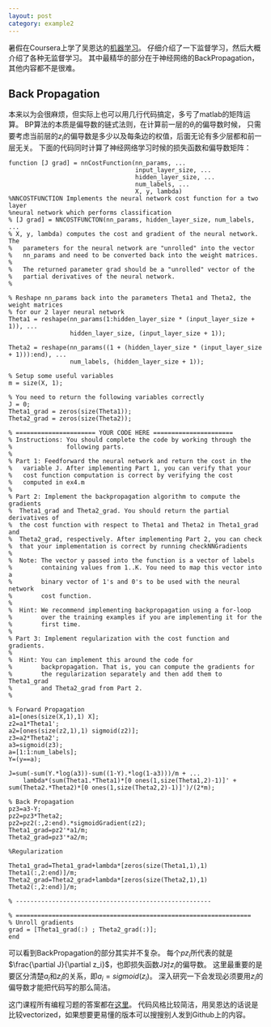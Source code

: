 ```yaml
---
layout: post
category: example2
---
```

<head>
    <script src="https://cdn.mathjax.org/mathjax/latest/MathJax.js?config=TeX-AMS-MML_HTMLorMML" type="text/javascript"></script>
    <script type="text/x-mathjax-config">
        MathJax.Hub.Config({
            tex2jax: {
            skipTags: ['script', 'noscript', 'style', 'textarea', 'pre'],
            inlineMath: [['$','$']]
            }
        });
    </script>
</head>

暑假在Coursera上学了吴恩达的[机器学习](https://www.coursera.org/learn/machine-learning/)。
仔细介绍了一下监督学习，然后大概介绍了各种无监督学习。
其中最精华的部分在于神经网络的BackPropagation，其他内容都不是很难。

## Back Propagation

本来以为会很麻烦，但实际上也可以用几行代码搞定，多亏了matlab的矩阵运算。
BP算法的本质是偏导数的链式法则，在计算前一层的$\theta_i$的偏导数时候，
只需要考虑当前层的$z_i$的偏导数是多少以及每条边的权值，后面无论有多少层都和前一层无关。
下面的代码同时计算了神经网络学习时候的损失函数和偏导数矩阵：

    function [J grad] = nnCostFunction(nn_params, ...
                                       input_layer_size, ...
                                       hidden_layer_size, ...
                                       num_labels, ...
                                       X, y, lambda)
    %NNCOSTFUNCTION Implements the neural network cost function for a two layer
    %neural network which performs classification
    % [J grad] = NNCOSTFUNCTON(nn_params, hidden_layer_size, num_labels, ...
    % X, y, lambda) computes the cost and gradient of the neural network. The
    %   parameters for the neural network are "unrolled" into the vector
    %   nn_params and need to be converted back into the weight matrices. 
    % 
    %   The returned parameter grad should be a "unrolled" vector of the
    %   partial derivatives of the neural network.
    %

    % Reshape nn_params back into the parameters Theta1 and Theta2, the weight matrices
    % for our 2 layer neural network
    Theta1 = reshape(nn_params(1:hidden_layer_size * (input_layer_size + 1)), ...
                     hidden_layer_size, (input_layer_size + 1));

    Theta2 = reshape(nn_params((1 + (hidden_layer_size * (input_layer_size + 1))):end), ...
                     num_labels, (hidden_layer_size + 1));

    % Setup some useful variables
    m = size(X, 1);
         
    % You need to return the following variables correctly 
    J = 0;
    Theta1_grad = zeros(size(Theta1));
    Theta2_grad = zeros(size(Theta2));

    % ====================== YOUR CODE HERE ======================
    % Instructions: You should complete the code by working through the
    %               following parts.
    %
    % Part 1: Feedforward the neural network and return the cost in the
    %   variable J. After implementing Part 1, you can verify that your
    %   cost function computation is correct by verifying the cost
    %   computed in ex4.m
    %
    % Part 2: Implement the backpropagation algorithm to compute the gradients
    %  Theta1_grad and Theta2_grad. You should return the partial derivatives of
    %  the cost function with respect to Theta1 and Theta2 in Theta1_grad and
    %  Theta2_grad, respectively. After implementing Part 2, you can check
    %  that your implementation is correct by running checkNNGradients
    %
    %  Note: The vector y passed into the function is a vector of labels
    %        containing values from 1..K. You need to map this vector into a 
    %        binary vector of 1's and 0's to be used with the neural network
    %        cost function.
    %
    %  Hint: We recommend implementing backpropagation using a for-loop
    %        over the training examples if you are implementing it for the 
    %        first time.
    %
    % Part 3: Implement regularization with the cost function and gradients.
    %
    %  Hint: You can implement this around the code for
    %        backpropagation. That is, you can compute the gradients for
    %        the regularization separately and then add them to Theta1_grad
    %        and Theta2_grad from Part 2.
    %

    % Forward Propagation
    a1=[ones(size(X,1),1) X];
    z2=a1*Theta1';
    a2=[ones(size(z2,1),1) sigmoid(z2)];
    z3=a2*Theta2';
    a3=sigmoid(z3);
    a=[1:1:num_labels];
    Y=(y==a);

    J=sum(-sum(Y.*log(a3))-sum((1-Y).*log(1-a3)))/m + ...
        lambda*(sum(Theta1.*Theta1)*[0 ones(1,size(Theta1,2)-1)]' + sum(Theta2.*Theta2)*[0 ones(1,size(Theta2,2)-1)]')/(2*m);

    % Back Propagation
    pz3=a3-Y;
    pz2=pz3*Theta2;
    pz2=pz2(:,2:end).*sigmoidGradient(z2);
    Theta1_grad=pz2'*a1/m;
    Theta2_grad=pz3'*a2/m;

    %Regularization

    Theta1_grad=Theta1_grad+lambda*[zeros(size(Theta1,1),1) Theta1(:,2:end)]/m;
    Theta2_grad=Theta2_grad+lambda*[zeros(size(Theta2,1),1) Theta2(:,2:end)]/m;

    % ------------------------------------------------------

    % =================================================================
    % Unroll gradients
    grad = [Theta1_grad(:) ; Theta2_grad(:)];
    end


可以看到BackPropagation的部分其实并不复杂。
每个$pz_i$所代表的就是$\frac{\partial J}{\partial z_i}$，也即损失函数J对$z_i$的偏导数。
这里最重要的是要区分清楚$a_i$和$z_i$的关系，即$a_i=sigmoid(z_i)$。
深入研究一下会发现必须要用$z_i$的偏导数才能把代码写的那么简洁。

这门课程所有编程习题的答案都在[这里](https://github.com/hyf20010101/machine_learning)。
代码风格比较简洁，用吴恩达的话说是比较vectorized，如果想要更易懂的版本可以搜搜别人发到Github上的内容。
